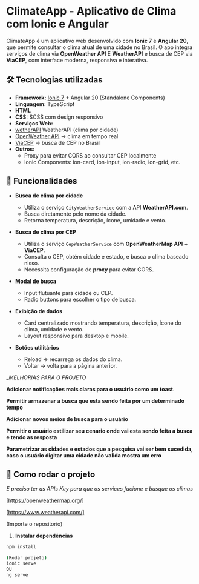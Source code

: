 # ClimateApp - Aplicativo de Clima com Ionic e Angular

ClimateApp é um aplicativo web desenvolvido com **Ionic 7** e **Angular 20**, que permite consultar o clima atual de uma cidade no Brasil. O app integra serviços de clima via **OpenWeather API** E **WeatherAPI** e busca de CEP via **ViaCEP**, com interface moderna, responsiva e interativa.


## 🛠️ Tecnologias utilizadas

- **Framework:** [Ionic 7](https://ionicframework.com/) + Angular 20 (Standalone Components)  
- **Linguagem:** TypeScript  
- **HTML**
- **CSS:** SCSS com design responsivo  
- **Serviços Web:**
 - [wetherAPI](https://www.weatherapi.com/) WeatherAPI (clima por cidade) 
  - [OpenWeather API](https://openweathermap.org/api) → clima em tempo real
  - [ViaCEP](https://viacep.com.br/) → busca de CEP no Brasil
- **Outros:**    
  - Proxy para evitar CORS ao consultar CEP localmente  
  - Ionic Components: ion-card, ion-input, ion-radio, ion-grid, etc.  


## 🌟 Funcionalidades

- **Busca de clima por cidade**
  - Utiliza o serviço `CityWeatherService` com a API **WeatherAPI.com**.
  - Busca diretamente pelo nome da cidade.
  - Retorna temperatura, descrição, ícone, umidade e vento.

- **Busca de clima por CEP**
  - Utiliza o serviço `CepWeatherService` com **OpenWeatherMap API** + **ViaCEP**.
  - Consulta o CEP, obtém cidade e estado, e busca o clima baseado nisso.
  - Necessita configuração de **proxy** para evitar CORS.

- **Modal de busca**
  - Input flutuante para cidade ou CEP.
  - Radio buttons para escolher o tipo de busca.

- **Exibição de dados**
  - Card centralizado mostrando temperatura, descrição, ícone do clima, umidade e vento.
  - Layout responsivo para desktop e mobile.

- **Botões utilitários**
  - Reload → recarrega os dados do clima.
  - Voltar → volta para a página anterior.


_*MELHORIAS PARA O PROJETO*

**Adicionar notificações mais claras para o usuário como um toast**.

**Permitir armazenar a busca que esta sendo feita por um determinado tempo**

**Adicionar novos meios de busca para o usuário**

**Permitir o usuário estilizar seu cenario onde vai esta sendo feita a busca e tendo as resposta**

**Parametrizar as cidades e estados que a pesquisa vai ser bem sucedida, caso o usuário digitar uma cidade não valida mostra um erro**
## 🚀 Como rodar o projeto

*E preciso ter as APIs Key para que os services fucione e busque os climas*

[https://openweathermap.org/]

[https://www.weatherapi.com/]

(Importe o repositorio)

1. **Instalar dependências**

```bash
npm install

(Rodar projeto)
ionic serve 
OU
ng serve

